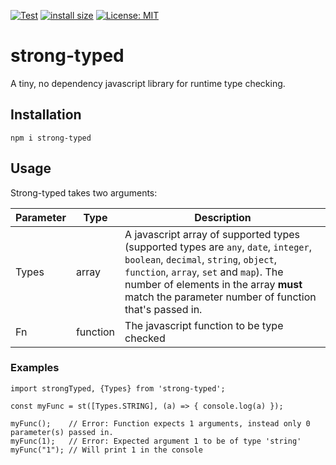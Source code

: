 [![Test](https://img.shields.io/npm/v/strong-typed.svg?style=flat)](https://www.npmjs.com/package/strong-typed)
[![install size](https://packagephobia.now.sh/badge?p=strong-typed@latest)](https://packagephobia.now.sh/result?p=strong-typed@latest)
[![License: MIT](https://img.shields.io/badge/License-MIT-yellow.svg)](https://opensource.org/licenses/MIT)


# strong-typed
A tiny, no dependency javascript library for runtime type checking.

## Installation
```
npm i strong-typed
```

## Usage
Strong-typed takes two arguments:

| Parameter | Type     | Description                                                                                                                                                                                                                               |
|-----------|----------|-------------------------------------------------------------------------------------------------------------------------------------------------------------------------------------------------------------------------------------------|
| Types     | array    | A javascript array of supported types (supported types are `any`, `date`, `integer`, `boolean`, `decimal`, `string`, `object`, `function`, `array`, `set` and `map`). The number of elements in the array **must** match the parameter number of function that's passed in. |
| Fn        | function | The javascript function to be type checked                                                                                                                                                                                                |
### Examples
```
import strongTyped, {Types} from 'strong-typed';

const myFunc = st([Types.STRING], (a) => { console.log(a) });

myFunc();    // Error: Function expects 1 arguments, instead only 0 parameter(s) passed in.
myFunc(1);   // Error: Expected argument 1 to be of type 'string'
myFunc("1"); // Will print 1 in the console
```
